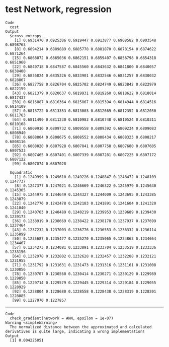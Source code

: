 # test Network, regression

    Code
      cost
    Output
      $cross_entropy
        [1] 0.6931470 0.6925306 0.6919447 0.6913877 0.6908582 0.6903548 0.6898763
        [8] 0.6894214 0.6889889 0.6885778 0.6881870 0.6878154 0.6874622 0.6871264
       [15] 0.6868072 0.6865036 0.6862151 0.6859407 0.6856798 0.6854318 0.6851960
       [22] 0.6849718 0.6847587 0.6845560 0.6843632 0.6841800 0.6840057 0.6838400
       [29] 0.6836824 0.6835326 0.6833901 0.6832546 0.6831257 0.6830032 0.6828867
       [36] 0.6827758 0.6826704 0.6825702 0.6824749 0.6823842 0.6822979 0.6822159
       [43] 0.6821379 0.6820637 0.6819931 0.6819260 0.6818622 0.6818014 0.6817437
       [50] 0.6816887 0.6816364 0.6815867 0.6815394 0.6814944 0.6814516 0.6814109
       [57] 0.6813722 0.6813353 0.6813003 0.6812669 0.6812352 0.6812050 0.6811763
       [64] 0.6811490 0.6811230 0.6810983 0.6810748 0.6810524 0.6810311 0.6810108
       [71] 0.6809916 0.6809732 0.6809558 0.6809392 0.6809234 0.6809083 0.6808940
       [78] 0.6808804 0.6808675 0.6808552 0.6808434 0.6808323 0.6808217 0.6808116
       [85] 0.6808020 0.6807928 0.6807841 0.6807758 0.6807680 0.6807605 0.6807533
       [92] 0.6807465 0.6807401 0.6807339 0.6807281 0.6807225 0.6807172 0.6807122
       [99] 0.6807074 0.6807028
      
      $quadratic
        [1] 0.1249999 0.1249610 0.1249226 0.1248847 0.1248472 0.1248103 0.1247737
        [8] 0.1247377 0.1247021 0.1246669 0.1246322 0.1245979 0.1245640 0.1245305
       [15] 0.1244975 0.1244649 0.1244327 0.1244009 0.1243695 0.1243385 0.1243079
       [22] 0.1242776 0.1242478 0.1242183 0.1241891 0.1241604 0.1241320 0.1241040
       [29] 0.1240763 0.1240489 0.1240219 0.1239953 0.1239689 0.1239430 0.1239173
       [36] 0.1238919 0.1238669 0.1238422 0.1238178 0.1237937 0.1237699 0.1237464
       [43] 0.1237232 0.1237003 0.1236776 0.1236553 0.1236332 0.1236114 0.1235899
       [50] 0.1235687 0.1235477 0.1235270 0.1235065 0.1234863 0.1234664 0.1234467
       [57] 0.1234273 0.1234081 0.1233891 0.1233704 0.1233519 0.1233336 0.1233156
       [64] 0.1232978 0.1232802 0.1232628 0.1232457 0.1232288 0.1232121 0.1231955
       [71] 0.1231792 0.1231631 0.1231473 0.1231316 0.1231161 0.1231008 0.1230856
       [78] 0.1230707 0.1230560 0.1230414 0.1230271 0.1230129 0.1229989 0.1229850
       [85] 0.1229714 0.1229579 0.1229445 0.1229314 0.1229184 0.1229055 0.1228929
       [92] 0.1228804 0.1228680 0.1228558 0.1228438 0.1228319 0.1228201 0.1228085
       [99] 0.1227970 0.1227857
      

---

    Code
      check_gradient(network = ANN, epsilon = 1e-07)
    Warning <simpleWarning>
      The normalized distance between the approximated and calculated derivatives is quite large, indicating a wrong implementation!
    Output
      [1] 0.004225051

